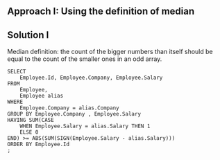 ## Approach I: Using the definition of median
## Solution I
Median definition: the count of the bigger numbers than itself should be equal to the count of the smaller ones in an odd array.
```
SELECT
    Employee.Id, Employee.Company, Employee.Salary
FROM
    Employee,
    Employee alias
WHERE
    Employee.Company = alias.Company
GROUP BY Employee.Company , Employee.Salary
HAVING SUM(CASE
    WHEN Employee.Salary = alias.Salary THEN 1
    ELSE 0
END) >= ABS(SUM(SIGN(Employee.Salary - alias.Salary)))
ORDER BY Employee.Id
;
```
